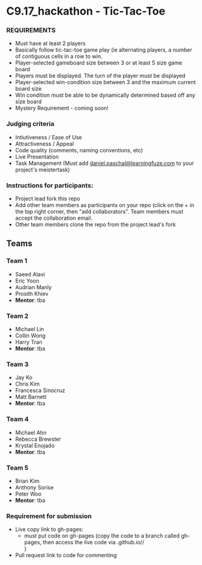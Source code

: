 # C9.17_hackathon - Tic-Tac-Toe

### REQUIREMENTS
- Must have at least 2 players
- Basically follow tic-tac-toe game play (ie alternating players, a number of contiguous cells in a row to win.
- Player-selected gameboard size between 3 or at least 5 size game board
- Players must be displayed.  The turn of the player must be displayed
- Player-selected win-condition size between 3 and the maximum current board size
- Win condition must be able to be dynamically determined based off any size board
- Mystery Requirement - coming soon!


### Judging criteria
- Intiutiveness / Ease of Use
- Attractiveness / Appeal
- Code quality (comments, naming conventions, etc)
- Live Presentation
- Task Management  (Must add daniel.paschal@learningfuze.com to your project's meistertask)

### Instructions for participants:
- Project lead fork this repo
- Add other team members as participants on your repo (click on the + in the top right corner, then "add collaborators".  Team members must accept the collaboration email.
- Other team members clone the repo from the project lead's fork

## Teams
### Team 1
- Saeed Alavi
- Eric Yoon
- Audrian Manly
- Prosith Khiev
- **Mentor**: tba

### Team 2
- Michael Lin
- Collin Wong
- Harry Tran
- **Mentor**: tba
### Team 3
- Jay Ko
- Chris Kim
- Francesca Sinocruz
- Matt Barnett
- **Mentor**: tba

### Team 4
- Michael Ahn
- Rebecca Brewster
- Krystal Enojado
- **Mentor**: tba

### Team 5
- Brian Kim
- Anthony Sorise
- Peter Woo
- **Mentor**: tba


### Requirement for submission
- Live copy link to gh-pages: 
	- must put code on gh-pages (copy the code to a branch called gh-pages, then access the live code via <your user name>.github.io/<repo name>/<main file name>)
- Pull request link to code for commenting
